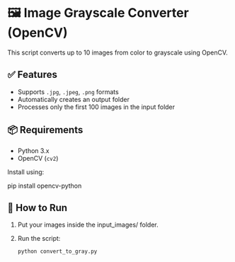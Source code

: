 # 🖼️ Image Grayscale Converter (OpenCV)

This script converts up to 10 images from color to grayscale using OpenCV.

## ✅ Features
- Supports `.jpg`, `.jpeg`, `.png` formats
- Automatically creates an output folder
- Processes only the first 100 images in the input folder

## 📦 Requirements
- Python 3.x
- OpenCV (`cv2`)

Install using:

   pip install opencv-python

## 🚀 How to Run

1. Put your images inside the input_images/ folder.

2. Run the script:

       python convert_to_gray.py    
